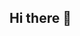 ## Hi there 👋

<!--
**iqra-8/iqra-8** is a ✨ _special_ ✨ repository because its `README.md` (this file) appears on your GitHub profile.

Here are some ideas to get you started: 
ABOUT ME.
I am a dedicated research enthusiast with an MPhil in Chemistry and over 5 years of experience in the pharmaceutical industry. My passion lies in applying scientific knowledge to real-world healthcare challenges, especially in evidence-based medicine

- 🔭 I’m currently working on building an academic profile for PhD applications ...
- 🌱 I’m currently learning Python, data analysis, and advanced research methods to support my PhD goals..
- 👯 I’m looking to collaborate on I am looking to collaborate on open-source projects or academic writing in the field of health and medicine..
- 🤔 I’m looking for help with Identifying funded PhD positions in pharmaceutical research, Improving data analysis workflows (Python, SPSS), Collaborating on research-based GitHub projects and Enhancing my scientific writing and publication skill ...
>
